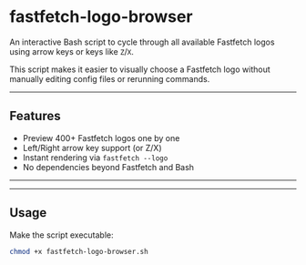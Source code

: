 # fastfetch-logo-browser

An interactive Bash script to cycle through all available Fastfetch logos using arrow keys or keys like `Z`/`X`.

This script makes it easier to visually choose a Fastfetch logo without manually editing config files or rerunning commands.

---

## Features

- Preview 400+ Fastfetch logos one by one
- Left/Right arrow key support (or Z/X)
- Instant rendering via `fastfetch --logo`
- No dependencies beyond Fastfetch and Bash

---

---

## Usage

Make the script executable:

```bash
chmod +x fastfetch-logo-browser.sh

